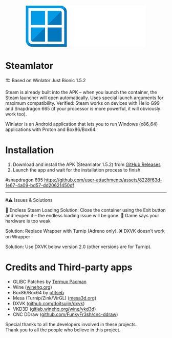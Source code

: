 <p align="center">
	<img src="logo.png" width="376" height="128" alt="Winlator Logo" />
</p>

# Steamlator

🏗 Based on Winlator Just Bionic 1.5.2

Steam is already built into the APK – when you launch the container, the Steam launcher will open automatically.
Uses special launch arguments for maximum compatibility.
Verified: Steam works on devices with Helio G99 and Snapdragon 665
(if your processor is more powerful, it will obviously work too).

Winlator is an Android application that lets you to run Windows (x86_64) applications with Proton and Box86/Box64.

# Installation

1. Download and install the APK (Steamlator 1.5.2) from [GitHub Releases](https://github.com/slaker222/steamlator/releases)
2. Launch the app and wait for the installation process to finish

#snapdragon 695
https://github.com/user-attachments/assets/8228f63d-1e67-4a09-bd57-dd20621450df


----

#⚠️ Issues & Solutions

🔄 Endless Steam Loading
Solution:
Close the container using the Exit button and reopen it – the endless loading issue will be gone.
🛑 Game says your hardware is too weak

Solution:
Replace Wrapper with Turnip (Adreno only).
❌ DXVK doesn’t work on Wrapper

Solution:
Use DXVK below version 2.0 (other versions are for Turnip).


# Credits and Third-party apps
- GLIBC Patches by [Termux Pacman](https://github.com/termux-pacman/glibc-packages)
- Wine ([winehq.org](https://www.winehq.org/))
- Box86/Box64 by [ptitseb](https://github.com/ptitSeb)
- Mesa (Turnip/Zink/VirGL) ([mesa3d.org](https://www.mesa3d.org))
- DXVK ([github.com/doitsujin/dxvk](https://github.com/doitsujin/dxvk))
- VKD3D ([gitlab.winehq.org/wine/vkd3d](https://gitlab.winehq.org/wine/vkd3d))
- CNC DDraw ([github.com/FunkyFr3sh/cnc-ddraw](https://github.com/FunkyFr3sh/cnc-ddraw))

Special thanks to all the developers involved in these projects.<br>
Thank you to all the people who believe in this project.
